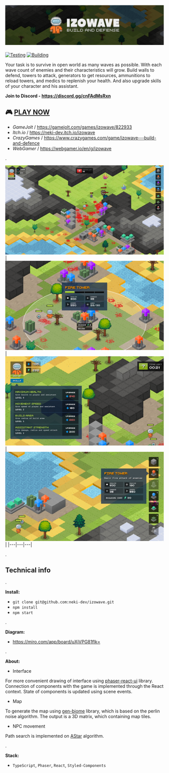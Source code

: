 ## ![IZOWAVE](./docs/logotype-large.png)
[![Testing](https://github.com/neki-dev/izowave/actions/workflows/test.yml/badge.svg)](https://github.com/neki-dev/izowave/actions/workflows/test.yml)
[![Building](https://github.com/neki-dev/izowave/actions/workflows/build.yml/badge.svg)](https://github.com/neki-dev/izowave/actions/workflows/build.yml)

Your task is to survive in open world as many waves as possible. With each wave count of enemies and their characteristics will grow.
Build walls to defend, towers to attack, generators to get resources, ammunitions to reload towers, and medics to replenish your health.
And also upgrade skills of your character and his assistant.

**Join to Discord - https://discord.gg/cnFAdMsRxn**

## 🎮 [PLAY NOW](https://izowave.neki.guru/)
  * *GameJolt* / https://gamejolt.com/games/izowave/822933
  * *Itch.io* / https://neki-dev.itch.io/izowave
  * *CrazyGames* / https://www.crazygames.com/game/izowave---build-and-defence
  * *WebGamer* / https://webgamer.io/en/g/izowave

.

![Preview 1](./docs/preview/full.png)
| ![Preview 2](./docs/preview/snap01.png) | ![Preview 3](./docs/preview/snap02.png) | ![Preview 4](./docs/preview/snap03.png) |
|---|---|---|

.

## __Technical info__

.

__Install:__

* `git clone git@github.com:neki-dev/izowave.git`
* `npm install`
* `npm start`

.

__Diagram:__ 

* https://miro.com/app/board/uXjVPG81flk=

.

__About:__ 

- Interface

For more convenient drawing of interface using [phaser-react-ui](https://github.com/neki-dev/phaser-react-ui) library. Сonnection of components with the game is implemented through the React context. State of components is updated using scene events.

- Map

To generate the map using [gen-biome](https://github.com/neki-dev/gen-biome) library, which is based on the perlin noise algorithm.
The output is a 3D matrix, which containing map tiles.

- NPC movement

Path search is implemented on [AStar](https://en.wikipedia.org/wiki/A*_search_algorithm) algorithm.

.

__Stack:__ 

* `TypeScript`, `Phaser`, `React`, `Styled-Components`

